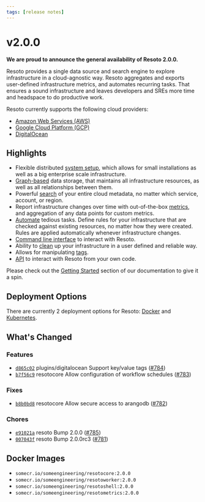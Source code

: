 ```yaml
---
tags: [release notes]
---
```


# v2.0.0

**We are proud to announce the general availability of Resoto 2.0.0.**

Resoto provides a single data source and search engine to explore infrastructure in a cloud-agnostic way. Resoto aggregates and exports user-defined infrastructure metrics, and automates recurring tasks. That ensures a sound infrastructure and leaves developers and SREs more time and headspace to do productive work.

Resoto currently supports the following cloud providers:

- [Amazon Web Services (AWS)](/docs/reference/data-models/aws)
- [Google Cloud Platform (GCP)](/docs/reference/data-models/gcp)
- [DigitalOcean](/docs/reference/data-models/digitalocean)

## Highlights

- Flexible distributed [system setup](/docs/concepts/components), which allows for small installations as well as a big enterprise scale infrastructure.
- [Graph-based](/docs/concepts/graph) data storage, that maintains all infrastructure resources, as well as all relationships between them.
- Powerful [search](/docs/concepts/search) of your entire cloud metadata, no matter which service, account, or region.
- Report infrastructure changes over time with out-of-the-box [metrics](https://github.com/someengineering/resoto/tree/main/resotometrics), and aggregation of any data points for custom metrics.
- [Automate](/docs/concepts/automation) tedious tasks. Define rules for your infrastructure that are checked against existing resources, no matter how they were created. Rules are applied automatically whenever infrastructure changes.
- [Command line interface](/docs/reference/cli) to interact with Resoto.
- Ability to [clean](/docs/reference/cli/clean) up your infrastructure in a user defined and reliable way.
- Allows for manipulating [tags](/docs/reference/cli/tag).
- [API](/docs/reference/api) to interact with Resoto from your own code.

Please check out the [Getting Started](/docs/getting-started) section of our documentation to give it a spin.

## Deployment Options

There are currently 2 deployment options for Resoto: [Docker](/docs/getting-started/installation/docker) and [Kubernetes](/docs/getting-started/installation/kubernetes).

<!--truncate-->

## What's Changed

### Features

- [`d865c02`](https://github.com/someengineering/resoto/commit/d865c02) <span class="badge badge--secondary">plugins/digitalocean</span> Support key/value tags ([#784](https://github.com/someengineering/resoto/pull/784))
- [`b7f56c9`](https://github.com/someengineering/resoto/commit/b7f56c9) <span class="badge badge--secondary">resotocore</span> Allow configuration of workflow schedules ([#783](https://github.com/someengineering/resoto/pull/783))

### Fixes

- [`b8b0bd8`](https://github.com/someengineering/resoto/commit/b8b0bd8) <span class="badge badge--secondary">resotocore</span> Allow secure access to arangodb ([#782](https://github.com/someengineering/resoto/pull/782))

### Chores

- [`e91021a`](https://github.com/someengineering/resoto/commit/e91021a) <span class="badge badge--secondary">resoto</span> Bump 2.0.0 ([#785](https://github.com/someengineering/resoto/pull/785))
- [`007043f`](https://github.com/someengineering/resoto/commit/007043f) <span class="badge badge--secondary">resoto</span> Bump 2.0.0rc3 ([#781](https://github.com/someengineering/resoto/pull/781))

## Docker Images

- `somecr.io/someengineering/resotocore:2.0.0`
- `somecr.io/someengineering/resotoworker:2.0.0`
- `somecr.io/someengineering/resotoshell:2.0.0`
- `somecr.io/someengineering/resotometrics:2.0.0`
